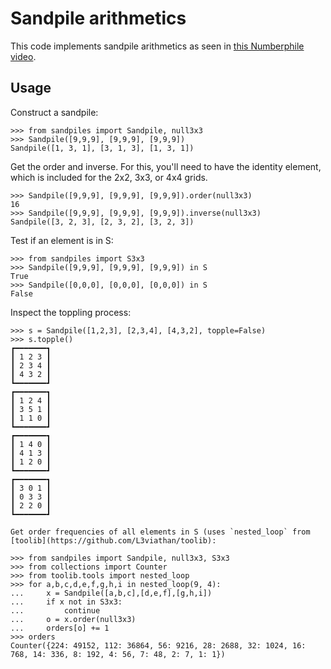 # Sandpile arithmetics

This code implements sandpile arithmetics as seen in
[this Numberphile video](https://www.youtube.com/watch?v=1MtEUErz7Gg).

## Usage

Construct a sandpile:

    >>> from sandpiles import Sandpile, null3x3
    >>> Sandpile([9,9,9], [9,9,9], [9,9,9])
    Sandpile([1, 3, 1], [3, 1, 3], [1, 3, 1])

Get the order and inverse. For this, you'll need to have the identity
element, which is included for the 2x2, 3x3, or 4x4 grids.

    >>> Sandpile([9,9,9], [9,9,9], [9,9,9]).order(null3x3)
    16
    >>> Sandpile([9,9,9], [9,9,9], [9,9,9]).inverse(null3x3)
    Sandpile([3, 2, 3], [2, 3, 2], [3, 2, 3])

Test if an element is in S:

    >>> from sandpiles import S3x3
    >>> Sandpile([9,9,9], [9,9,9], [9,9,9]) in S
    True
    >>> Sandpile([0,0,0], [0,0,0], [0,0,0]) in S
    False

Inspect the toppling process:

    >>> s = Sandpile([1,2,3], [2,3,4], [4,3,2], topple=False)
    >>> s.topple()
    ┏━━━━━━━┓
    ┃ 1 2 3 ┃
    ┃ 2 3 4 ┃
    ┃ 4 3 2 ┃
    ┗━━━━━━━┛
    ┏━━━━━━━┓
    ┃ 1 2 4 ┃
    ┃ 3 5 1 ┃
    ┃ 1 1 0 ┃
    ┗━━━━━━━┛
    ┏━━━━━━━┓
    ┃ 1 4 0 ┃
    ┃ 4 1 3 ┃
    ┃ 1 2 0 ┃
    ┗━━━━━━━┛
    ┏━━━━━━━┓
    ┃ 3 0 1 ┃
    ┃ 0 3 3 ┃
    ┃ 2 2 0 ┃
    ┗━━━━━━━┛

    Get order frequencies of all elements in S (uses `nested_loop` from
    [toolib](https://github.com/L3viathan/toolib):

    >>> from sandpiles import Sandpile, null3x3, S3x3
    >>> from collections import Counter
    >>> from toolib.tools import nested_loop
    >>> for a,b,c,d,e,f,g,h,i in nested_loop(9, 4):
    ...     x = Sandpile([a,b,c],[d,e,f],[g,h,i])
    ...     if x not in S3x3:
    ...         continue
    ...     o = x.order(null3x3)
    ...     orders[o] += 1
    >>> orders
    Counter({224: 49152, 112: 36864, 56: 9216, 28: 2688, 32: 1024, 16: 768, 14: 336, 8: 192, 4: 56, 7: 48, 2: 7, 1: 1})
